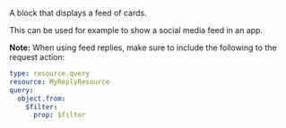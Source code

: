 A block that displays a feed of cards.

This can be used for example to show a social media feed in an app.

**Note:** When using feed replies, make sure to include the following to the request action:

```yaml
type: resource.query
resource: MyReplyResource
query:
  object.from:
    $filter:
      prop: $filter
```
